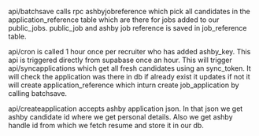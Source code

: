 api/batchsave calls rpc ashbyjobreference which pick all candidates in the application_reference table which are there for jobs added to our public_jobs. public_job and ashby job reference is saved in job_reference table.

api/cron is called 1 hour once per recruiter who has added ashby_key. This api is triggered directly from supabase once an hour. This will trigger api/syncapplications which get all fresh candidates using an sync_token. It will check the application was there in db if already exist it updates if not it will create application_reference which inturn create job_application by calling batchsave. 

api/createapplication accepts ashby application json. In that json we get ashby candidate id where we get personal details. Also we get ashby handle id from which we fetch resume and store it in our db.

